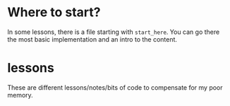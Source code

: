 
# Where to start? 

In some lessons, there is a file starting with `start_here`. You can go there the most basic implementation and an intro to the content. 

# lessons

These are different lessons/notes/bits of code to compensate for my poor memory.

